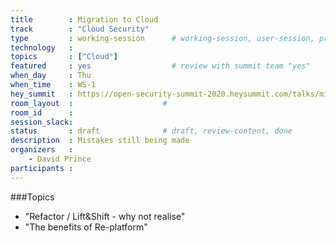 ```yaml
---
title        : Migration to Cloud
track        : "Cloud Security"
type         : working-session      # working-session, user-session, product-session
technology   :
topics       : ["Cloud"]
featured     : yes                  # review with summit team "yes"
when_day     : Thu
when_time    : WS-1
hey_summit   : https://open-security-summit-2020.heysummit.com/talks/migration-to-cloud-11pm-bst/
room_layout  :                    #
room_id      :
session_slack: 
status       : draft              # draft, review-content, done
description  : Mistakes still being made
organizers   :
    - David Prince
participants :
---
```


###Topics

 - "Refactor / Lift&Shift - why not realise"
 -  "The benefits of Re-platform"


